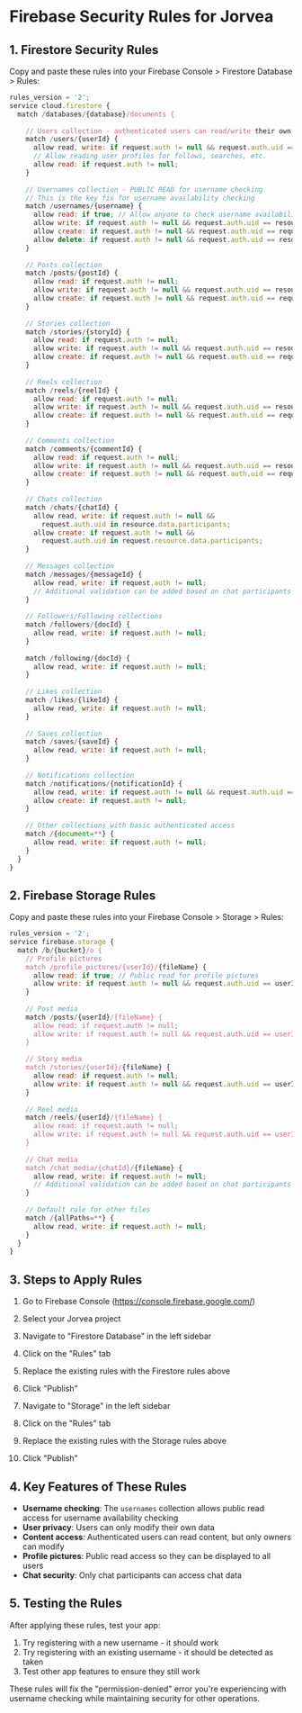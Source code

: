 # Firebase Security Rules for Jorvea

## 1. Firestore Security Rules

Copy and paste these rules into your Firebase Console > Firestore Database > Rules:

```javascript
rules_version = '2';
service cloud.firestore {
  match /databases/{database}/documents {
    
    // Users collection - authenticated users can read/write their own data
    match /users/{userId} {
      allow read, write: if request.auth != null && request.auth.uid == userId;
      // Allow reading user profiles for follows, searches, etc.
      allow read: if request.auth != null;
    }
    
    // Usernames collection - PUBLIC READ for username checking
    // This is the key fix for username availability checking
    match /usernames/{username} {
      allow read: if true; // Allow anyone to check username availability
      allow write: if request.auth != null && request.auth.uid == resource.data.userId;
      allow create: if request.auth != null && request.auth.uid == request.resource.data.userId;
      allow delete: if request.auth != null && request.auth.uid == resource.data.userId;
    }
    
    // Posts collection
    match /posts/{postId} {
      allow read: if request.auth != null;
      allow write: if request.auth != null && request.auth.uid == resource.data.userId;
      allow create: if request.auth != null && request.auth.uid == request.resource.data.userId;
    }
    
    // Stories collection
    match /stories/{storyId} {
      allow read: if request.auth != null;
      allow write: if request.auth != null && request.auth.uid == resource.data.userId;
      allow create: if request.auth != null && request.auth.uid == request.resource.data.userId;
    }
    
    // Reels collection
    match /reels/{reelId} {
      allow read: if request.auth != null;
      allow write: if request.auth != null && request.auth.uid == resource.data.userId;
      allow create: if request.auth != null && request.auth.uid == request.resource.data.userId;
    }
    
    // Comments collection
    match /comments/{commentId} {
      allow read: if request.auth != null;
      allow write: if request.auth != null && request.auth.uid == resource.data.userId;
      allow create: if request.auth != null && request.auth.uid == request.resource.data.userId;
    }
    
    // Chats collection
    match /chats/{chatId} {
      allow read, write: if request.auth != null && 
        request.auth.uid in resource.data.participants;
      allow create: if request.auth != null && 
        request.auth.uid in request.resource.data.participants;
    }
    
    // Messages collection
    match /messages/{messageId} {
      allow read, write: if request.auth != null;
      // Additional validation can be added based on chat participants
    }
    
    // Followers/Following collections
    match /followers/{docId} {
      allow read, write: if request.auth != null;
    }
    
    match /following/{docId} {
      allow read, write: if request.auth != null;
    }
    
    // Likes collection
    match /likes/{likeId} {
      allow read, write: if request.auth != null;
    }
    
    // Saves collection
    match /saves/{saveId} {
      allow read, write: if request.auth != null;
    }
    
    // Notifications collection
    match /notifications/{notificationId} {
      allow read, write: if request.auth != null && request.auth.uid == resource.data.userId;
      allow create: if request.auth != null;
    }
    
    // Other collections with basic authenticated access
    match /{document=**} {
      allow read, write: if request.auth != null;
    }
  }
}
```

## 2. Firebase Storage Rules

Copy and paste these rules into your Firebase Console > Storage > Rules:

```javascript
rules_version = '2';
service firebase.storage {
  match /b/{bucket}/o {
    // Profile pictures
    match /profile_pictures/{userId}/{fileName} {
      allow read: if true; // Public read for profile pictures
      allow write: if request.auth != null && request.auth.uid == userId;
    }
    
    // Post media
    match /posts/{userId}/{fileName} {
      allow read: if request.auth != null;
      allow write: if request.auth != null && request.auth.uid == userId;
    }
    
    // Story media
    match /stories/{userId}/{fileName} {
      allow read: if request.auth != null;
      allow write: if request.auth != null && request.auth.uid == userId;
    }
    
    // Reel media
    match /reels/{userId}/{fileName} {
      allow read: if request.auth != null;
      allow write: if request.auth != null && request.auth.uid == userId;
    }
    
    // Chat media
    match /chat_media/{chatId}/{fileName} {
      allow read, write: if request.auth != null;
      // Additional validation can be added based on chat participants
    }
    
    // Default rule for other files
    match /{allPaths=**} {
      allow read, write: if request.auth != null;
    }
  }
}
```

## 3. Steps to Apply Rules

1. Go to Firebase Console (https://console.firebase.google.com/)
2. Select your Jorvea project
3. Navigate to "Firestore Database" in the left sidebar
4. Click on the "Rules" tab
5. Replace the existing rules with the Firestore rules above
6. Click "Publish"

7. Navigate to "Storage" in the left sidebar
8. Click on the "Rules" tab
9. Replace the existing rules with the Storage rules above
10. Click "Publish"

## 4. Key Features of These Rules

- **Username checking**: The `usernames` collection allows public read access for username availability checking
- **User privacy**: Users can only modify their own data
- **Content access**: Authenticated users can read content, but only owners can modify
- **Profile pictures**: Public read access so they can be displayed to all users
- **Chat security**: Only chat participants can access chat data

## 5. Testing the Rules

After applying these rules, test your app:
1. Try registering with a new username - it should work
2. Try registering with an existing username - it should be detected as taken
3. Test other app features to ensure they still work

These rules will fix the "permission-denied" error you're experiencing with username checking while maintaining security for other operations.
